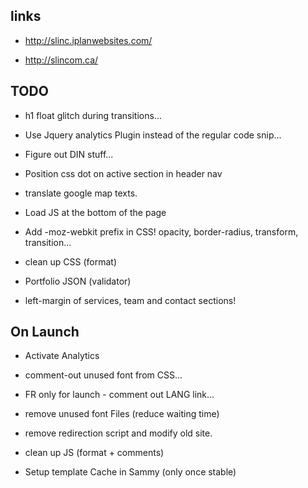 links
-----

- http://slinc.iplanwebsites.com/

- http://slincom.ca/


TODO
------

- h1 float glitch during transitions...

- Use Jquery analytics Plugin instead of the regular code snip...

- Figure out DIN stuff...

- Position css dot on active section in header nav



- translate google map texts.

- Load JS at the bottom of the page

- Add -moz-webkit prefix in CSS! opacity, border-radius, transform, transition...

- clean up CSS (format)

- Portfolio JSON (validator)

- left-margin of services, team and contact sections!



On Launch
------

- Activate Analytics
- comment-out unused font from CSS...
- FR only for launch - comment out LANG link...
- remove unused font Files (reduce waiting time)
- remove redirection script and modify old site.
- clean up JS (format + comments)

- Setup template Cache in Sammy (only once stable)




